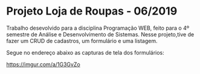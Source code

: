 # Projeto Loja de Roupas - 06/2019
Trabalho desevolvido para a disciplina Programação WEB, feito para o 4º semestre de Análise e Desenvolvimento de Sistemas. Nesse projeto,tive de fazer um CRUD de cadastros, um formulário e uma listagem.

Segue no endereço abaixo as capturas de tela dos formulários:

https://imgur.com/a/1G3GvZo

